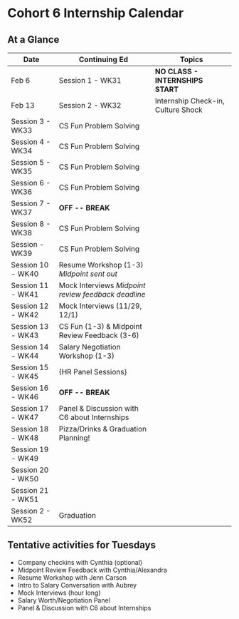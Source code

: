 # Cohort 6 Internship Calendar

## At a Glance

Date    | Continuing Ed        | Topics
--------|----------------------|-----------------------------
Feb 6   | Session 1 - WK31     | **NO CLASS - INTERNSHIPS START**
Feb 13  | Session 2 - WK32     | Internship Check-in, Culture Shock
  | Session 3 - WK33     | CS Fun Problem Solving
  | Session 4 - WK34     | CS Fun Problem Solving
  | Session 5 - WK35     | CS Fun Problem Solving
  | Session 6 - WK36     | CS Fun Problem Solving
  | Session 7 - WK37     | **OFF -- BREAK**
  | Session 8 - WK38     | CS Fun Problem Solving
  | Session  - WK39      | CS Fun Problem Solving
  | Session 10 - WK40    | Resume Workshop (1-3) *Midpoint sent out*
  | Session 11 - WK41    | Mock Interviews *Midpoint review feedback deadline*
  | Session 12 - WK42    | Mock Interviews (11/29, 12/1)
  | Session 13 - WK43    | CS Fun (1-3) & Midpoint Review Feedback (3-6)
  | Session 14 - WK44    | Salary Negotiation Workshop (1-3)
  | Session 15 - WK45    | {HR Panel Sessions}
  | Session 16 - WK46    | **OFF -- BREAK**
  | Session 17 - WK47    | Panel & Discussion with C6 about Internships
  | Session 18 - WK48    | Pizza/Drinks & Graduation Planning!
  | Session 19 - WK49    | 
  |  Session 20 - WK50   | 
  | Session 21 - WK51    | 
  | Session 2 - WK52     | Graduation

## Tentative activities for Tuesdays
- Company checkins with Cynthia (optional)
- Midpoint Review Feedback with Cynthia/Alexandra
- Resume Workshop with Jenn Carson
- Intro to Salary Conversation with Aubrey
- Mock Interviews (hour long)
- Salary Worth/Negotiation Panel
- Panel & Discussion with C6 about Internships
